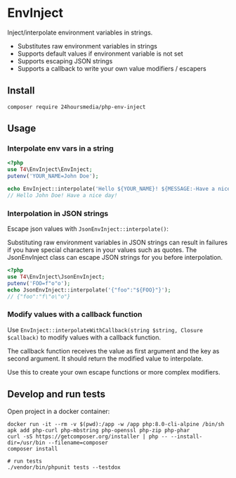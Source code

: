 # EnvInject

Inject/interpolate environment variables in strings.

- Substitutes raw environment variables in strings
- Supports default values if environment variable is not set
- Supports escaping JSON strings
- Supports a callback to write your own value modifiers / escapers

## Install

```
composer require 24hoursmedia/php-env-inject
```

## Usage

### Interpolate env vars in a string

```php
<?php
use T4\EnvInject\EnvInject;
putenv('YOUR_NAME=John Doe');

echo EnvInject::interpolate('Hello ${YOUR_NAME}! ${MESSAGE:-Have a nice day!}');
// Hello John Doe! Have a nice day!
```

### Interpolation in JSON strings

Escape json values with `JsonEnvInject::interpolate()`:

Substituting raw environment variables in JSON strings can result in failures
if you have special characters in your values such as quotes.
The JsonEnvInject class can escape JSON strings for you before interpolation.

```php
<?php
use T4\EnvInject\JsonEnvInject;
putenv('FOO=f"o"o');
echo JsonEnvInject::interpolate('{"foo":"${FOO}"}');
// {"foo":"f\"o\"o"}
```

### Modify values with a callback function

Use `EnvInject::interpolateWithCallback(string $string, Closure $callback)` to
modify values with a callback function.

The callback function receives the value as first argument and the key as second argument.
It should return the modified value to interpolate.

Use this to create your own escape functions or more complex modifiers.

## Develop and run tests

Open project in a docker container:

    docker run -it --rm -v $(pwd):/app -w /app php:8.0-cli-alpine /bin/sh
    apk add php-curl php-mbstring php-openssl php-zip php-phar
    curl -sS https://getcomposer.org/installer | php -- --install-dir=/usr/bin --filename=composer
    composer install

    # run tests
    ./vendor/bin/phpunit tests --testdox



